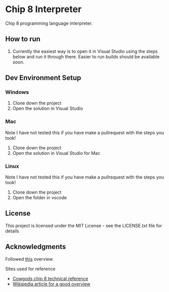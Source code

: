 # Chip 8 Interpreter

Chip 8 programming language interpreter.

## How to run

1. Currently the easiest way is to open it in Visual Studio using the steps below and run it through there. Easier to run builds should be available soon.

## Dev Environment Setup

### Windows

1. Clone down the project
2. Open the solution in Visual Studio

### Mac

Note I have not tested this if you have make a pullrequest with the steps you took!

1. Clone down the project
2. Open the solution in Visual Studio for Mac

### Linux

Note I have not tested this if you have make a pullrequest with the steps you took!

1. Clone down the project
2. Open the folder in vscode

## License

This project is licensed under the MIT License - see the LICENSE.txt file for details

## Acknowledgments

Followed [this](http://www.multigesture.net/articles/how-to-write-an-emulator-chip-8-interpreter/) overview.

Sites used for reference
* [Cowgods chip 8 technical reference](http://devernay.free.fr/hacks/chip8/C8TECH10.HTM#Fx1E)
* [Wikipedia article for a good overview](https://en.wikipedia.org/wiki/CHIP-8)
